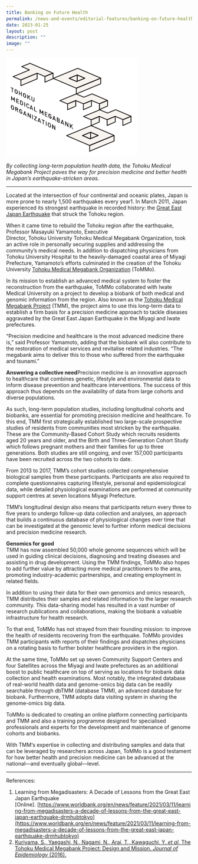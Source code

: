 ```yaml
---
title: Banking on Future Health
permalink: /news-and-events/editorial-features/banking-on-future-health/
date: 2023-01-25
layout: post
description: ""
image: ""
---
```

![](/images/Resources/Editorial%20Features/2023/tohoku-megabank-logo-grau.png)

_By collecting long-term population health data, the Tohoku Medical Megabank Project paves the way for precision medicine and better health in Japan’s earthquake-stricken areas._

* * *

Located at the intersection of four continental and oceanic plates, Japan is more prone to nearly 1,500 earthquakes every year1. In March 2011, Japan experienced its strongest earthquake in recorded history: the [Great East Japan Earthquake](https://education.nationalgeographic.org/resource/tohoku-earthquake-and-tsunami) that struck the Tohoku region. 

When it came time to rebuild the Tohoku region after the earthquake, Professor Masayuki Yamamoto, Executive Director, Tohoku University Tohoku Medical Megabank Organization, took an active role in personally securing supplies and addressing the community’s medical needs. In addition to dispatching physicians from Tohoku University Hospital to the heavily-damaged coastal area of Miyagi Prefecture, Yamamoto’s efforts culminated in the creation of the Tohoku University [Tohoku Medical Megabank Organization](https://www.megabank.tohoku.ac.jp/english/library/) (ToMMo). 

In its mission to establish an advanced medical system to foster the reconstruction from the earthquake, ToMMo collaborated with Iwate Medical University on a project to develop a biobank of both medical and genomic information from the region. Also known as the [Tohoku Medical Megabank Project](https://www.megabank.tohoku.ac.jp/english/) (TMM), the project aims to use this long-term data to establish a firm basis for a precision medicine approach to tackle diseases aggravated by the Great East Japan Earthquake in the Miyagi and Iwate prefectures. 

“Precision medicine and healthcare is the most advanced medicine there is,” said Professor Yamamoto, adding that the biobank will also contribute to the restoration of medical services and revitalise related industries. “The megabank aims to deliver this to those who suffered from the earthquake and tsunami.” 

**Answering a collective need**Precision medicine is an innovative approach to healthcare that combines genetic, lifestyle and environmental data to inform disease prevention and healthcare interventions. The success of this approach thus depends on the availability of data from large cohorts and diverse populations.

As such, long-term population studies, including longitudinal cohorts and biobanks, are essential for promoting precision medicine and healthcare. To this end, TMM first strategically established two large-scale prospective studies of residents from communities most stricken by the earthquake. These are the Community-Based Cohort Study which recruits residents aged 20 years and older, and the Birth and Three-Generation Cohort Study which follows pregnant mothers and their families for up to three generations. Both studies are still ongoing, and over 157,000 participants have been recruited across the two cohorts to date.

From 2013 to 2017, TMM’s cohort studies collected comprehensive biological samples from these participants. Participants are also required to complete questionnaires capturing lifestyle, personal and epidemiological data, while detailed physiological examinations are performed at community support centres at seven locations Miyagi Prefecture. 

TMM’s longitudinal design also means that participants return every three to five years to undergo follow-up data collection and analyses, an approach that builds a continuous database of physiological changes over time that can be investigated at the genomic level to further inform medical decisions and precision medicine research. 

**Genomics for good**  
TMM has now assembled 50,000 whole genome sequences which will be used in guiding clinical decisions, diagnosing and treating diseases and assisting in drug development. Using the TMM findings, ToMMo also hopes to add further value by attracting more medical practitioners to the area, promoting industry-academic partnerships, and creating employment in related fields.

In addition to using their data for their own genomics and omics research, TMM distributes their samples and related information to the larger research community. This data-sharing model has resulted in a vast number of research publications and collaborations, making the biobank a valuable infrastructure for health research. 

To that end, ToMMo has not strayed from their founding mission: to improve the health of residents recovering from the earthquake. ToMMo provides TMM participants with reports of their findings and dispatches physicians on a rotating basis to further bolster healthcare providers in the region. 

At the same time, ToMMo set up seven Community Support Centers and four Satellites across the Miyagi and Iwate prefectures as an additional boost to public healthcare on top of serving as locations for biobank data collection and health examinations. Most notably, the integrated database of real-world health data and genome-omics big data can be readily searchable through dbTMM (database TMM), an advanced database for biobank. Furthermore, TMM adopts data visiting system in sharing the genome-omics big data.

ToMMo is dedicated to creating an online platform connecting participants and TMM and also a training programme designed for specialised professionals and experts for the development and maintenance of genome cohorts and biobanks.

With TMM‘s expertise in collecting and distributing samples and data that can be leveraged by researchers across Japan, ToMMo is a good testament for how better health and precision medicine can be advanced at the national—and eventually global—level.  

* * *

References:

1.  Learning from Megadisasters: A Decade of Lessons from the Great East Japan Earthquake \[Online\]. [https://www.worldbank.org/en/news/feature/2021/03/11/learning-from-megadisasters-a-decade-of-lessons-from-the-great-east-japan-earthquake-drmhubtokyo](https://www.worldbank.org/en/news/feature/2021/03/11/learning-from-megadisasters-a-decade-of-lessons-from-the-great-east-japan-earthquake-drmhubtokyo)
2.  [Kuriyama, S., Yaegashi, N., Nagami, N., Arai, T., Kawaguchi, Y. _et al._ The Tohoku Medical Megabank Project: Design and Mission. _Journal of Epidemiology_ (2016).](https://www.worldbank.org/en/news/feature/2021/03/11/learning-from-megadisasters-a-decade-of-lessons-from-the-great-east-japan-earthquake-drmhubtokyo)